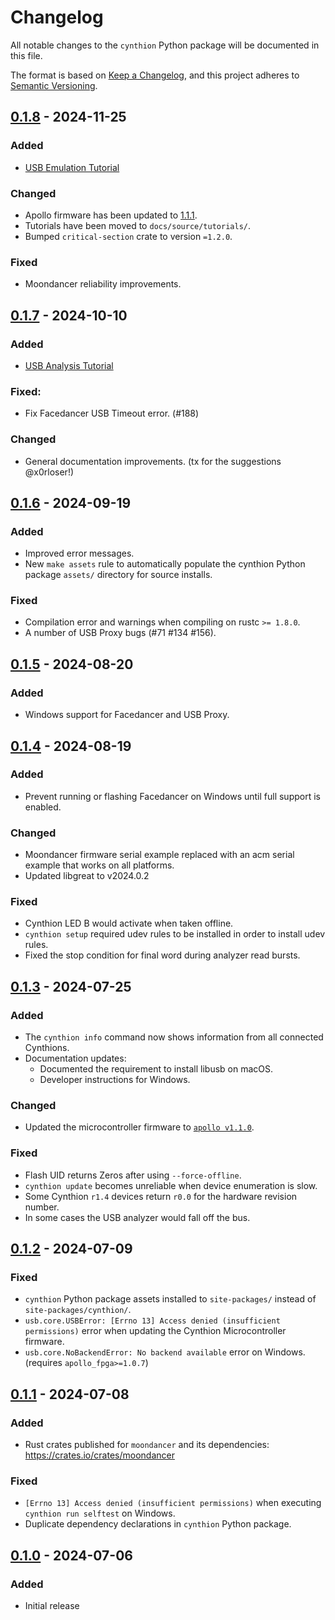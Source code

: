 # Changelog

All notable changes to the `cynthion` Python package will be documented in this file.

The format is based on [Keep a Changelog](https://keepachangelog.com/en/1.1.0/),
and this project adheres to [Semantic Versioning](https://semver.org/spec/v2.0.0.html).

<!--
## [Unreleased]
-->

## [0.1.8] - 2024-11-25
### Added
* [USB Emulation Tutorial](https://cynthion.readthedocs.io/en/latest/tutorials/emulation.html)
### Changed
* Apollo firmware has been updated to [1.1.1](https://github.com/greatscottgadgets/apollo/releases/tag/v1.1.1).
* Tutorials have been moved to `docs/source/tutorials/`.
* Bumped `critical-section` crate to version `=1.2.0`.
### Fixed
* Moondancer reliability improvements.


## [0.1.7] - 2024-10-10
### Added
* [USB Analysis Tutorial](https://cynthion.readthedocs.io/en/latest/tutorial_usb_analysis.html)
### Fixed:
* Fix Facedancer USB Timeout error. (#188)
### Changed
* General documentation improvements. (tx for the suggestions @x0rloser!)


## [0.1.6] - 2024-09-19
### Added
* Improved error messages.
* New `make assets` rule to automatically populate the cynthion Python package `assets/` directory for source installs.
### Fixed
* Compilation error and warnings when compiling on rustc `>= 1.8.0`.
* A number of USB Proxy bugs (#71 #134 #156).


## [0.1.5] - 2024-08-20
### Added
* Windows support for Facedancer and USB Proxy.


## [0.1.4] - 2024-08-19
### Added
* Prevent running or flashing Facedancer on Windows until full support is enabled.
### Changed
* Moondancer firmware serial example replaced with an acm serial example that works on all platforms.
* Updated libgreat to v2024.0.2
### Fixed
* Cynthion LED B would activate when taken offline.
* `cynthion setup` required udev rules to be installed in order to install udev rules.
* Fixed the stop condition for final word during analyzer read bursts.


## [0.1.3] - 2024-07-25
### Added
* The `cynthion info` command now shows information from all connected Cynthions.
* Documentation updates:
  - Documented the requirement to install libusb on macOS.
  - Developer instructions for Windows.
### Changed
* Updated the microcontroller firmware to [`apollo v1.1.0`].
### Fixed
* Flash UID returns Zeros after using `--force-offline`.
* `cynthion update` becomes unreliable when device enumeration is slow.
* Some Cynthion `r1.4` devices return `r0.0` for the hardware revision number.
* In some cases the USB analyzer would fall off the bus.

[`apollo v1.1.0`]: https://github.com/greatscottgadgets/apollo/releases/tag/v1.1.0


## [0.1.2] - 2024-07-09
### Fixed
- `cynthion` Python package assets installed to `site-packages/` instead of `site-packages/cynthion/`.
- `usb.core.USBError: [Errno 13] Access denied (insufficient permissions)` error when updating the Cynthion Microcontroller firmware.
- `usb.core.NoBackendError: No backend available` error on Windows. (requires `apollo_fpga>=1.0.7`)


## [0.1.1] - 2024-07-08
### Added
- Rust crates published for `moondancer` and its dependencies: https://crates.io/crates/moondancer
### Fixed
- `[Errno 13] Access denied (insufficient permissions)` when executing `cynthion run selftest` on Windows.
- Duplicate dependency declarations in `cynthion` Python package.


## [0.1.0] - 2024-07-06
### Added
- Initial release


[Unreleased]: https://github.com/greatscottgadgets/cynthion/compare/0.1.8...HEAD
[0.1.8]: https://github.com/greatscottgadgets/cynthion/compare/0.1.7...0.1.8
[0.1.7]: https://github.com/greatscottgadgets/cynthion/compare/0.1.6...0.1.7
[0.1.6]: https://github.com/greatscottgadgets/cynthion/compare/0.1.5...0.1.6
[0.1.5]: https://github.com/greatscottgadgets/cynthion/compare/0.1.4...0.1.5
[0.1.4]: https://github.com/greatscottgadgets/cynthion/compare/0.1.3...0.1.4
[0.1.3]: https://github.com/greatscottgadgets/cynthion/compare/0.1.2...0.1.3
[0.1.2]: https://github.com/greatscottgadgets/cynthion/compare/0.1.1...0.1.2
[0.1.1]: https://github.com/greatscottgadgets/cynthion/compare/0.1.0...0.1.1
[0.1.0]: https://github.com/greatscottgadgets/cynthion/releases/tag/0.1.0
